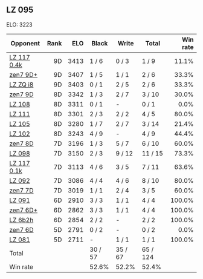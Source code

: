 ## LZ 095 ##

ELO: 3223

Opponent | Rank | ELO | Black | Write | Total | Win rate
---------|-----:|----:|-------|-------|-------|-------:
[LZ 117 0.4k](LZ%20117%200.4k.md) | 9D | 3413 | 1 / 6 | 0 / 3 | 1 / 9 | 11.1%
[zen7 9D+](zen7%209D+.md) | 9D | 3407 | 1 / 5 | 1 / 1 | 2 / 6 | 33.3%
[LZ ZQ i8](LZ%20ZQ%20i8.md) | 9D | 3403 | 0 / 1 | 2 / 5 | 2 / 6 | 33.3%
[zen7 9D](zen7%209D.md) | 8D | 3342 | 1 / 3 | 2 / 7 | 3 / 10 | 30.0%
[LZ 108](LZ%20108.md) | 8D | 3311 | 0 / 1 | - | 0 / 1 | 0.0%
[LZ 111](LZ%20111.md) | 8D | 3301 | 2 / 3 | 2 / 2 | 4 / 5 | 80.0%
[LZ 105](LZ%20105.md) | 8D | 3280 | 1 / 7 | 2 / 7 | 3 / 14 | 21.4%
[LZ 102](LZ%20102.md) | 8D | 3243 | 4 / 9 | - | 4 / 9 | 44.4%
[zen7 8D](zen7%208D.md) | 7D | 3196 | 1 / 3 | 5 / 7 | 6 / 10 | 60.0%
[LZ 098](LZ%20098.md) | 7D | 3150 | 2 / 3 | 9 / 12 | 11 / 15 | 73.3%
[LZ 117 0.1k](LZ%20117%200.1k.md) | 7D | 3113 | 4 / 6 | 3 / 5 | 7 / 11 | 63.6%
[LZ 092](LZ%20092.md) | 7D | 3086 | 4 / 4 | 4 / 6 | 8 / 10 | 80.0%
[zen7 7D](zen7%207D.md) | 7D | 3019 | 1 / 1 | 2 / 4 | 3 / 5 | 60.0%
[LZ 091](LZ%20091.md) | 6D | 2910 | 3 / 3 | 1 / 1 | 4 / 4 | 100.0%
[zen7 6D+](zen7%206D+.md) | 6D | 2862 | 3 / 3 | 1 / 1 | 4 / 4 | 100.0%
[LZ 6b2h](LZ%206b2h.md) | 6D | 2854 | 2 / 2 | - | 2 / 2 | 100.0%
[zen7 6D](zen7%206D.md) | 5D | 2791 | 0 / 2 | - | 0 / 2 | 0.0%
[LZ 081](LZ%20081.md) | 5D | 2711 | - | 1 / 1 | 1 / 1 | 100.0%
Total | | | 30 / 57 | 35 / 67 | 65 / 124 | 
Win rate| | | 52.6% | 52.2% | 52.4% | 
